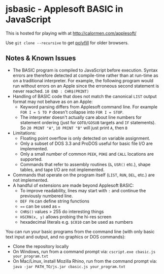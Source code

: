 jsbasic - Applesoft BASIC in JavaScript
=======================================

This is hosted for playing with at http://calormen.com/applesoft/

Use `git clone --recursive` to get [polyfill](http://github.com/inexorabletash/polyfill) for older browsers.

Notes & Known Issues
--------------------
* The BASIC program is compiled to JavaScript before execution. Syntax errors are therefore detected at compile-time rather than at run-time as on a traditional interpreter. For example, the following program would run without errors on an Apple since the erroneous second statement is never reached. `10 END : CHR$(PRINT)`
* Handling of BASIC code that does not match the canonical `LIST` output format may not behave as on an Apple:
  * Keyword parsing differs from Applesoft command line. For example `FOR I = S TO P` doesn't collapse into `FOR I = STOP`.
  * The interpreter doesn't actually care about line numbers for statement ordering (just for `GOTO/GOSUB` targets and `IF` statements). So `20 PRINT "A"`, `10 PRINT "B"` will just print `A`, then `B`
* Limitations:
  * Floating point overflow is only detected on variable assignment.
  * Only a subset of DOS 3.3 and ProDOS useful for basic file I/O are implemented.
  * Only a small number of common `PEEK`, `POKE` and `CALL` locations are supported.
  * Commands that refer to assembly routines (`&`, `USR()` etc.), shape tables, and tape I/O are not implemented.
* Commands that operate on the program itself (`LIST`, `RUN`, `DEL`, etc.) are not implemented.
* A handful of extensions are made beyond Applesoft BASIC:
  * To improve readability, lines may start with `:` and continue the previously numbered line.
  * `DEF FN` can define string functions
  * `==` can be used as `=`
  * `CHR$()` values > 255 do interesting things
  * `HSCRN(x, y)` allows probing the hi-res screen
  * hexadecimal literals e.g. `$C010` can be used as numbers

You can run your basic programs from the command line (with only basic text input and output, and no graphics or DOS commands):
* Clone the repository locally
* On Windows, run from a command prompt via: `cscript.exe cbasic.js your_program.txt`
* On Mac/Linux, install Mozilla Rhino, run from the command prompt via: `java -jar PATH_TO/js.jar cbasic.js your_program.txt`
